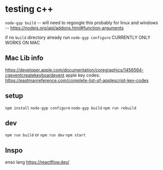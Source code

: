 # testing c++ 
`node-gyp build`
-- will need to regoogle this probably for linux and windows
-- https://nodejs.org/api/addons.html#function-arguments

if no `build` directory already run `node-gyp configure`
CURRENTLY ONLY WORKS ON MAC


## Mac Lib info 
https://developer.apple.com/documentation/coregraphics/1456564-cgeventcreatekeyboardevent
apple key codes: https://eastmanreference.com/complete-list-of-applescript-key-codes 

## setup
`npm install`
`node-gyp configure`
`node-gyp build`
`npm run rebuild`

## dev
`npm run build` or `npm run dev`
`npm start`

## Inspo
enso lang
https://reactflow.dev/

